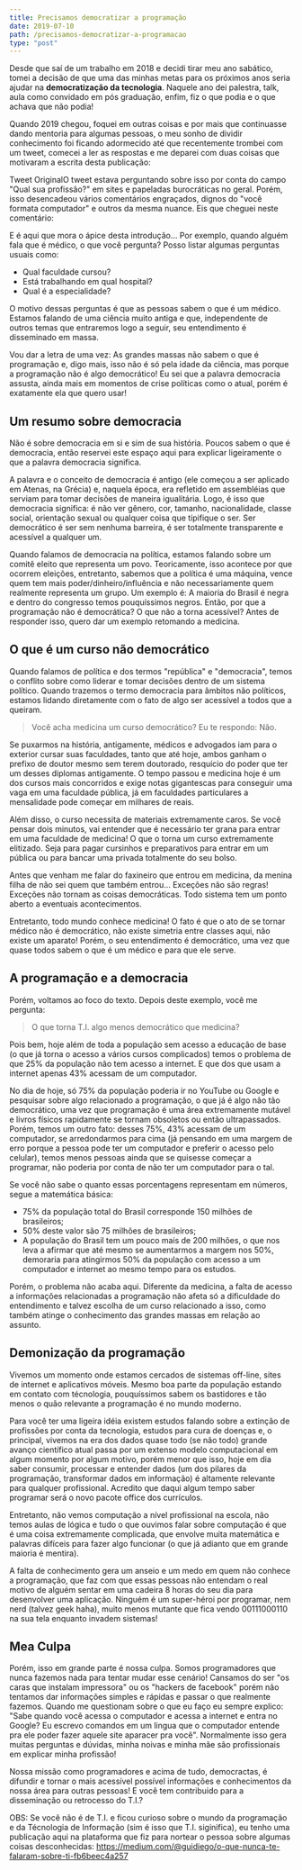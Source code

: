 ```yaml
---
title: Precisamos democratizar a programação
date: 2019-07-10
path: /precisamos-democratizar-a-programacao
type: "post"
---
```


Desde que saí de um trabalho em 2018 e decidi tirar meu ano sabático, tomei a decisão de que uma das minhas metas para os próximos anos seria ajudar na **democratização da tecnologia**. Naquele ano dei palestra, talk, aula como convidado em pós graduação, enfim, fiz o que podia e o que achava que não podia!

Quando 2019 chegou, foquei em outras coisas e por mais que continuasse dando mentoria para algumas pessoas, o meu sonho de dividir conhecimento foi ficando adormecido até que recentemente trombei com um tweet, comecei a ler as respostas e me deparei com duas coisas que motivaram a escrita desta publicação:

Tweet OriginalO tweet estava perguntando sobre isso por conta do campo "Qual sua profissão?" em sites e papeladas burocráticas no geral. Porém, isso desencadeou vários comentários engraçados, dignos do "você formata computador" e outros da mesma nuance. Eis que cheguei neste comentário:

E é aqui que mora o ápice desta introdução… Por exemplo, quando alguém fala que é médico, o que você pergunta? Posso listar algumas perguntas usuais como:
- Qual faculdade cursou?
- Está trabalhando em qual hospital?
- Qual é a especialidade?

O motivo dessas perguntas é que as pessoas sabem o que é um médico. Estamos falando de uma ciência muito antiga e que, independente de outros temas que entraremos logo a seguir, seu entendimento é disseminado em massa.

Vou dar a letra de uma vez: As grandes massas não sabem o que é programação e, digo mais, isso não é só pela idade da ciência, mas porque a programação não é algo democrático! Eu sei que a palavra democracia assusta, ainda mais em momentos de crise políticas como o atual, porém é exatamente ela que quero usar!

## Um resumo sobre democracia
Não é sobre democracia em si e sim de sua história. Poucos sabem o que é democracia, então reservei este espaço aqui para explicar ligeiramente o que a palavra democracia significa.

A palavra e o conceito de democracia é antigo (ele começou a ser aplicado em Atenas, na Grécia) e, naquela época, era refletido em assembléias que serviam para tomar decisões de maneira igualitária. Logo, é isso que democracia significa: é não ver gênero, cor, tamanho, nacionalidade, classe social, orientação sexual ou qualquer coisa que tipifique o ser. Ser democrático é ser sem nenhuma barreira, é ser totalmente transparente e acessível a qualquer um.

Quando falamos de democracia na política, estamos falando sobre um comitê eleito que representa um povo. Teoricamente, isso acontece por que ocorrem eleições, entretanto, sabemos que a política é uma máquina, vence quem tem mais poder/dinheiro/influência e não necessariamente quem realmente representa um grupo. Um exemplo é: A maioria do Brasil é negra e dentro do congresso temos pouquíssimos negros.
Então, por que a programação não é democrática? O que não a torna acessível? Antes de responder isso, quero dar um exemplo retomando a medicina.

## O que é um curso não democrático
Quando falamos de política e dos termos "república" e "democracia", temos o conflito sobre como liderar e tomar decisões dentro de um sistema político. Quando trazemos o termo democracia para âmbitos não políticos, estamos lidando diretamente com o fato de algo ser acessível a todos que a queiram.

> Você acha medicina um curso democrático? Eu te respondo: Não.

Se puxarmos na história, antigamente, médicos e advogados iam para o exterior cursar suas faculdades, tanto que até hoje, ambos ganham o prefixo de doutor mesmo sem terem doutorado, resquício do poder que ter um desses diplomas antigamente. O tempo passou e medicina hoje é um dos cursos mais concorridos e exige notas gigantescas para conseguir uma vaga em uma faculdade pública, já em faculdades particulares a mensalidade pode começar em milhares de reais.

Além disso, o curso necessita de materiais extremamente caros. Se você pensar dois minutos, vai entender que é necessário ter grana para entrar em uma faculdade de medicina! O que o torna um curso extremamente elitizado. Seja para pagar cursinhos e preparativos para entrar em um pública ou para bancar uma privada totalmente do seu bolso.

Antes que venham me falar do faxineiro que entrou em medicina, da menina filha de não sei quem que também entrou… Exceções não são regras! Exceções não tornam as coisas democráticas. Todo sistema tem um ponto aberto a eventuais acontecimentos.

Entretanto, todo mundo conhece medicina! O fato é que o ato de se tornar médico não é democrático, não existe simetria entre classes aqui, não existe um aparato! Porém, o seu entendimento é democrático, uma vez que quase todos sabem o que é um médico e para que ele serve.

## A programação e a democracia
Porém, voltamos ao foco do texto. Depois deste exemplo, você me pergunta: 

> O que torna T.I. algo menos democrático que medicina? 

Pois bem, hoje além de toda a população sem acesso a educação de base (o que já torna o acesso a vários cursos complicados) temos o problema de que 25% da população não tem acesso a internet. E que dos que usam a internet apenas 43% acessam de um computador.

No dia de hoje, só 75% da população poderia ir no YouTube ou Google e pesquisar sobre algo relacionado a programação, o que já é algo não tão democrático, uma vez que programação é uma área extremamente mutável e livros físicos rapidamente se tornam obsoletos ou então ultrapassados. Porém, temos um outro fato: desses 75%, 43% acessam de um computador, se arredondarmos para cima (já pensando em uma margem de erro porque a pessoa pode ter um computador e preferir o acesso pelo celular), temos menos pessoas ainda que se quisesse começar a programar, não poderia por conta de não ter um computador para o tal.

Se você não sabe o quanto essas porcentagens representam em números, segue a matemática básica:
- 75% da população total do Brasil corresponde 150 milhões de brasileiros;
- 50% deste valor são 75 milhões de brasileiros;
- A população do Brasil tem um pouco mais de 200 milhões, o que nos leva a afirmar que até mesmo se aumentarmos a margem nos 50%, demoraria para atingirmos 50% da população com acesso a um computador e internet ao mesmo tempo para os estudos.

Porém, o problema não acaba aqui. Diferente da medicina, a falta de acesso a informações relacionadas a programação não afeta só a dificuldade do entendimento e talvez escolha de um curso relacionado a isso, como também atinge o conhecimento das grandes massas em relação ao assunto.

## Demonização da programação
Vivemos um momento onde estamos cercados de sistemas off-line, sites de internet e aplicativos móveis. Mesmo boa parte da população estando em contato com técnologia, pouquíssimos sabem os bastidores e tão menos o quão relevante a programação é no mundo moderno.

Para você ter uma ligeira idéia existem estudos falando sobre a extinção de profissões por conta da tecnologia, estudos para cura de doenças e, o principal, vivemos na era dos dados quase todo (se não todo) grande avanço científico atual passa por um extenso modelo computacional em algum momento por algum motivo, porém menor que isso, hoje em dia saber consumir, processar e entender dados (um dos pilares da programação, transformar dados em informação) é altamente relevante para qualquer profissional. Acredito que daqui algum tempo saber programar será o novo pacote office dos currículos.

Entretanto, não vemos computação a nível profissional na escola, não temos aulas de lógica e tudo o que ouvimos falar sobre computação é que é uma coisa extremamente complicada, que envolve muita matemática e palavras difíceis para fazer algo funcionar (o que já adianto que em grande maioria é mentira).

A falta de conhecimento gera um anseio e um medo em quem não conhece a programação, que faz com que essas pessoas não entendam o real motivo de alguém sentar em uma cadeira 8 horas do seu dia para desenvolver uma aplicação. Ninguém é um super-héroi por programar, nem nerd (talvez geek haha), muito menos mutante que fica vendo 00111000110 na sua tela enquanto invadem sistemas!

## Mea Culpa
Porém, isso em grande parte é nossa culpa. Somos programadores que nunca fazemos nada para tentar mudar esse cenário! Cansamos do ser "os caras que instalam impressora" ou os "hackers de facebook" porém não tentamos dar informações simples e rápidas e passar o que realmente fazemos. Quando me questionam sobre o que eu faço eu sempre explico: "Sabe quando você acessa o computador e acessa a internet e entra no Google? Eu escrevo comandos em um lingua que o computador entende pra ele poder fazer aquele site aparacer pra você". Normalmente isso gera muitas perguntas e dúvidas, minha noivas e minha mãe são profissionais em explicar minha profissão!

Nossa missão como programadores e acima de tudo, democractas, é difundir e tornar o mais acessível possível informações e conhecimentos da nossa área para outras pessoas! E você tem contribuido para a disseminação ou retrocesso do T.I.?

OBS: Se você não é de T.I. e ficou curioso sobre o mundo da programação e da Técnologia de Informação (sim é isso que T.I. siginifica), eu tenho uma publicação aqui na plataforma que fiz para nortear o pessoa sobre algumas coisas desconhecidas: https://medium.com/@guidiego/o-que-nunca-te-falaram-sobre-ti-fb6beec4a257